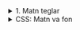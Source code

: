 <details>
<summary>1. Matn teglar</summary>

## HTML: Matn teglar

HTML’da matn yozish uchun maxsus teglar mavjud. Eng asosiylari — **sarlavhalar** (`<h1>`–`<h6>`) va **paragraf** (`<p>`).

### Misol:
```html
<p>Bu birinchi paragraf matni.</p>
<h1>Bu birinchi sarlavha matni</h1>
```
---

### `<h1>` – `<h6>` (Sarlavhalar)

Sarlavhalar sahifadagi matnlarni bo‘limlarga ajratish uchun ishlatiladi.  

- `<h1>` — eng katta sarlavha (asosiy).  
- `<h6>` — eng kichik sarlavha.  
- Har bir raqam kichrayib boruvchi sarlavhani bildiradi.  

👉 **SEO (Search Engine Optimization)** nuqtai nazaridan odatda **sahifada faqat bitta `<h1>`** ishlatiladi. Chunki u sahifaning asosiy mavzusini bildiradi.  

**Misol:**  
```html
<h1>Bu h1 sarlavha</h1>
<h2>Bu h2 sarlavha</h2>
<h3>Bu h3 sarlavha</h3>
<h4>Bu h4 sarlavha</h4>
<h5>Bu h5 sarlavha</h5>
<h6>Bu h6 sarlavha</h6>
```
</details>

<details>
<summary>CSS: Matn va fon</summary>

## CSS: Matn va fon

CSS yordamida matn va elementlarning fonini boshqarish mumkin. Quyida eng ko‘p ishlatiladigan xususiyatlar haqida batafsil tushuncha keltirilgan.

---

### `background-color`
Elementning **fon rangini** o‘zgartiradi.  

**Sintaksis:**

```css
selector {
  background-color: rang;
}
```

**Misol:**

```css
body {
  background-color: lightgray;
}
p {
  background-color: yellow;
}
```
### `font-size`

Matnning o‘lchamini belgilaydi.

### Sintaksis:
```css
selector {
  font-size: qiymat;
}
```

### Misol:
```css
h1 {
  font-size: 36px;
}
p {
  font-size: 18px;
}
```

### 👉 Qiymat birliklari:

**px** (piksel) — aniq o‘lcham (16px, 20px)

**em** — ota elementning o‘lchamiga nisbatan (1em = 16px)

**rem** — butun sahifa (html) asosiy o‘lchamiga nisbatan

**%** — foiz orqali (120%)

### `font-family`

Matnning shrift turini tanlash uchun ishlatiladi.

### Sintaksis:
```css
selector {
  font-family: shriftlar;
}
```

### Misol:
```css
body {
  font-family: Arial, Helvetica, sans-serif;
}
```

**👉 Tavsiya**: har doim bir nechta shrift nomini yozing. Chunki brauzer birini topmasa, boshqasini ishlatadi.
Oxirida umumiy oila (serif, sans-serif, monospace) yozilishi kerak.

**Serif** — Times New Roman (klassik, kitoblarga o‘xshash)

**Sans-serif** — Arial, Helvetica (zamonaviy, toza)

**Monospace** — Consolas, Courier New (kod yozishda ishlatiladi)

### `text-align`

Matnning joylashuvini belgilaydi.

### Qiymatlar:

### `left` — chapga joylash (standart)

### `center` — markazga joylash

### `right` — o‘ngga joylash

### `justify` — ikki tomonga tenglashtirish (kitob matniga o‘xshash)

### Misol:
```css
h1 {
  text-align: center;
}
p {
  text-align: justify;
}